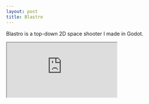 ```yaml
---
layout: post
title: Blastro
---
```


Blastro is a top-down 2D space shooter I made in Godot. 

<iframe src="https://docs.google.com/document/d/e/2PACX-1vQaOh3ttV9X9lHhuJnQybO4XQKtDo6jz8aQRSmDmzMRwVBX_JQO9P8QlkokypmHOgfhHHQwYM8G6a92/pub?embedded=true"></iframe>